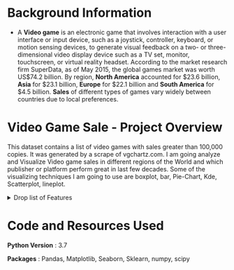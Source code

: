 # Background Information

- A **Video game** is an electronic game that involves interaction with a user interface or input device, such as a joystick, controller, keyboard, or motion sensing devices, to generate visual feedback on a two- or three-dimensional video display device such as a TV set, monitor, touchscreen, or virtual reality headset. According to the market research firm SuperData, as of May 2015, the global games market was worth US$74.2 billion. By region, **North America** accounted for $23.6 billion, **Asia** for $23.1 billion, **Europe** for $22.1 billion and **South America** for $4.5 billion. **Sales** of different types of games vary widely between countries due to local preferences.


# Video Game Sale - Project Overview

This dataset contains a list of video games with sales greater than 100,000 copies. It was generated by a scrape of vgchartz.com. I am going analyze and Visualize Video game sales in different regions of the World and which publisher or platform perform great in last few decades.
Some of the visualizing techniques I am going to use are boxplot, bar, Pie-Chart, Kde, Scatterplot, lineplot.

<details>
<summary>Drop list of Features</summary>
<br>

- **Rank** - Ranking of overall sales

- **Name** - The games name

- **Platform** - Platform of the games release (i.e. PC,PS4, etc.)

- **Year** - Year of the game's release

- **Genre** - Genre of the game

- **Publisher** - Publisher of the game

- **NA_Sales** - Sales in North America (in millions)

- **EU_Sales** - Sales in Europe (in millions)

- **JP_Sales** - Sales in Japan (in millions)

- **Other_Sales** - Sales in the rest of the world (in millions)

- **Global_Sales** - Total worldwide sales
</details>



# Code and Resources Used
**Python Version** : 3.7

**Packages** : Pandas, Matplotlib, Seaborn, Sklearn, numpy, scipy


